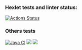 ### Hexlet tests and linter status:
[![Actions Status](https://github.com/LotBag/java-project-78/actions/workflows/hexlet-check.yml/badge.svg)](https://github.com/LotBag/java-project-78/actions)

### Others tests
[![Java CI](https://github.com/LotBag/java-project-78/actions/workflows/yes.yml/badge.svg)](https://github.com/LotBag/java-project-78/actions/workflows/yes.yml)
<a href="https://codeclimate.com/github/LotBag/java-project-78/maintainability"><img src="https://api.codeclimate.com/v1/badges/f93937c7e5f717684864/maintainability" /></a>
<a href="https://codeclimate.com/github/LotBag/java-project-78/test_coverage"><img src="https://api.codeclimate.com/v1/badges/f93937c7e5f717684864/test_coverage" /></a>
